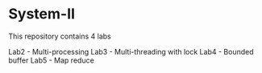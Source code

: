 # System-II
This repository contains 4 labs

Lab2 - Multi-processing
Lab3 - Multi-threading with lock
Lab4 - Bounded buffer
Lab5 - Map reduce


